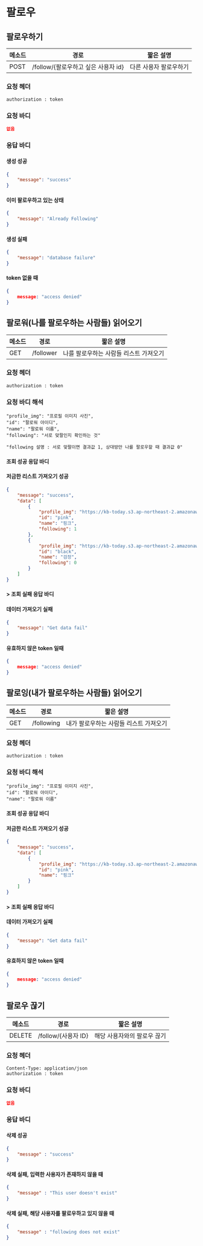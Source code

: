 # 팔로우

## 팔로우하기

| 메소드 | 경로                                | 짧은 설명              |
| ------ | ----------------------------------- | ---------------------- |
| POST   | /follow/{팔로우하고 싶은 사용자 id} | 다른 사용자 팔로우하기 |

### 요청 헤더

```
authorization : token
```

### 요청 바디

```json
없음
```

### 응답 바디

#### 생성 성공

```json
{
    "message": "success"
}
```

#### 이미 팔로우하고 있는 상태

```json
{
    "message": "Already Following"
}
```

#### 생성 실패

```json
{
    "message": "database failure"
}
```

#### token 없을 때

```json
{
    message: "access denied"
}
```



## 팔로워(나를 팔로우하는 사람들) 읽어오기

| 메소드 | 경로      | 짧은 설명                              |
| ------ | --------- | -------------------------------------- |
| GET    | /follower | 나를 팔로우하는 사람들 리스트 가져오기 |

### 요청 헤더

```
authorization : token
```

### 요청 바디 해석

```
"profile_img": "프로필 이미지 사진",
"id": "팔로워 아이디",
"name": "팔로워 이름",
"following": "서로 맞팔인지 확인하는 것"

"following 설명 : 서로 맞팔이면 결과값 1, 상대방만 나를 팔로우할 때 결과값 0"
```

#### 조회 성공 응답 바디

#### 저금한 리스트 가져오기 성공

```json
{
    "message": "success",
    "data": [
        {
            "profile_img": "https://kb-today.s3.ap-northeast-2.amazonaws.com/1541789189792.png",
            "id": "pink",
            "name": "핑크",
            "following": 1
        },
        {
            "profile_img": "https://kb-today.s3.ap-northeast-2.amazonaws.com/1541791990344.GIF",
            "id": "black",
            "name": "검정",
            "following": 0
        }
    ]
}
```

#### > 조회 실패 응답 바디

#### 데이터 가져오기 실패

```json
{
    "message": "Get data fail"
}
```

#### 유효하지 않은 token 일때

```json
{
    message: "access denied"
}
```



## 팔로잉(내가 팔로우하는 사람들) 읽어오기

| 메소드 | 경로       | 짧은 설명                              |
| ------ | ---------- | -------------------------------------- |
| GET    | /following | 내가 팔로우하는 사람들 리스트 가져오기 |

### 요청 헤더

```
authorization : token
```

### 요청 바디 해석

```
"profile_img": "프로필 이미지 사진",
"id": "팔로워 아이디",
"name": "팔로워 이름"
```

#### 조회 성공 응답 바디

#### 저금한 리스트 가져오기 성공

```json
{
    "message": "success",
    "data": [
        {
            "profile_img": "https://kb-today.s3.ap-northeast-2.amazonaws.com/1541789189792.png",
            "id": "pink",
            "name": "핑크"
        }
    ]
}
```

#### > 조회 실패 응답 바디

#### 데이터 가져오기 실패

```json
{
    "message": "Get data fail"
}
```

#### 유효하지 않은 token 일때

```json
{
    message: "access denied"
}
```



## 팔로우 끊기

| 메소드 | 경로                | 짧은 설명                   |
| ------ | ------------------- | --------------------------- |
| DELETE | /follow/{사용자 ID} | 해당 사용자와의 팔로우 끊기 |

### 요청 헤더

```
Content-Type: application/json
authorization : token
```

### 요청 바디

```json
없음
```

### 응답 바디

#### 삭제 성공

```json
{
    "message" : "success"
}
```

#### 삭제 실패, 입력한 사용자가 존재하지 않을 때

```json
{
    "message" : "This user doesn't exist"
}
```

#### 삭제 실패, 해당 사용자를 팔로우하고 있지 않을 때

```json
{
    "message" : "following does not exist"
}
```




